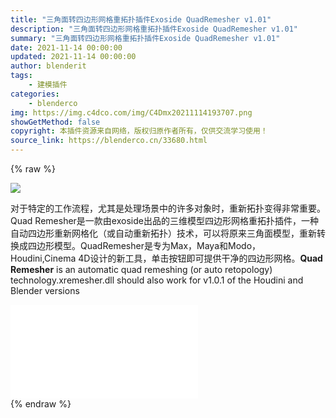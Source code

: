 ```yaml
---
title: "三角面转四边形网格重拓扑插件Exoside QuadRemesher v1.01"
description: "三角面转四边形网格重拓扑插件Exoside QuadRemesher v1.01"
summary: "三角面转四边形网格重拓扑插件Exoside QuadRemesher v1.01"
date: 2021-11-14 00:00:00
updated: 2021-11-14 00:00:00
author: blenderit
tags: 
    - 建模插件
categories:
    - blenderco
img: https://img.c4dco.com/img/C4Dmx20211114193707.png
showGetMethod: false
copyright: 本插件资源来自网络，版权归原作者所有，仅供交流学习使用！
source_link: https://blenderco.cn/33680.html
---
```


{% raw %}
<p><img class="aligncenter" src="https://img.c4dco.com/img/C4Dmx20211114193707.png"></p><p>对于特定的工作流程，尤其是处理场景中的许多对象时，重新拓扑变得非常重要。Quad Remesher是一款由exoside出品的三维模型四边形网格重拓扑插件，一种自动四边形重新网格化（或自动重新拓扑）技术，可以将原来三角面模型，重新转换成四边形模型。QuadRemesher是专为Max，Maya和Modo，Houdini,Cinema 4D设计的新工具，单击按钮即可提供干净的四边形网格。<strong>Quad Remesher</strong> is an automatic quad remeshing (or auto retopology) technology.xremesher.dll should also work for v1.0.1 of the Houdini and Blender versions</p><div id="external-video-83a8718638" class="external-video"><iframe frameborder="0" src="//player.bilibili.com/player.html?aid=209262658&amp;bvid=BV1gh41147qx&amp;cid=444945171&amp;page=1" allowfullscreen="true"></iframe></div>
<div style="display: none">blenderco</div>
{% endraw %}